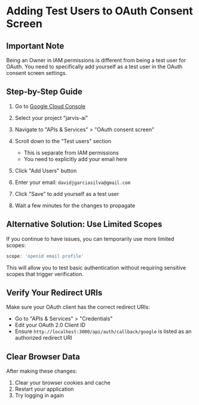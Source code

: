 # Adding Test Users to OAuth Consent Screen

## Important Note
Being an Owner in IAM permissions is different from being a test user for OAuth. You need to specifically add yourself as a test user in the OAuth consent screen settings.

## Step-by-Step Guide

1. Go to [Google Cloud Console](https://console.cloud.google.com/)

2. Select your project "jarvis-ai"

3. Navigate to "APIs & Services" > "OAuth consent screen"

4. Scroll down to the "Test users" section
   - This is separate from IAM permissions
   - You need to explicitly add your email here

5. Click "Add Users" button

6. Enter your email: `davidjgarciasilva@gmail.com`

7. Click "Save" to add yourself as a test user

8. Wait a few minutes for the changes to propagate

## Alternative Solution: Use Limited Scopes

If you continue to have issues, you can temporarily use more limited scopes:

```javascript
scope: 'openid email profile'
```

This will allow you to test basic authentication without requiring sensitive scopes that trigger verification.

## Verify Your Redirect URIs

Make sure your OAuth client has the correct redirect URIs:
- Go to "APIs & Services" > "Credentials"
- Edit your OAuth 2.0 Client ID
- Ensure `http://localhost:3000/api/auth/callback/google` is listed as an authorized redirect URI

## Clear Browser Data

After making these changes:
1. Clear your browser cookies and cache
2. Restart your application
3. Try logging in again
